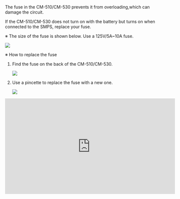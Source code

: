 The fuse in the CM-510/CM-530 prevents it from overloading,which can damage the circuit.

If the CM-510/CM-530 does not turn on with the battery but turns on when connected to the SMPS, replace your fuse.

※ The size of the fuse is shown below. Use a 125V/5A~10A fuse.

![](/assets/images/parts/controller/cm-530/cm510_fuse_size.png)

※ How to replace the fuse

1. Find the fuse on the back of the CM-510/CM-530.

    ![](/assets/images/parts/controller/cm-530/cm510_fuse_01.png)

2. Use a pincette to replace the fuse with a new one.

    ![](/assets/images/parts/controller/cm-530/cm510_fuse_02.png)

<iframe width="560" height="315" src="https://www.youtube.com/embed/sRWP5QLsqiU" frameborder="0" allowfullscreen></iframe>
